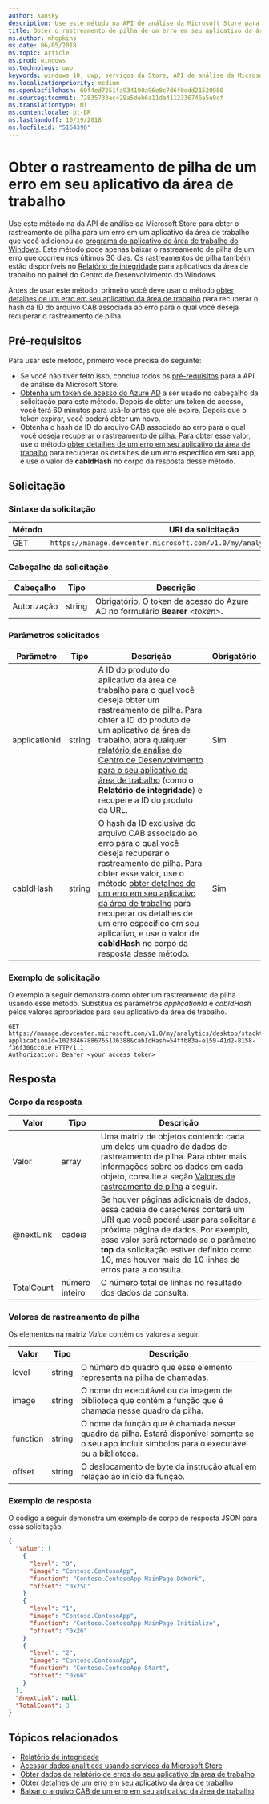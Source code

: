 ```yaml
---
author: Xansky
description: Use este método na API de análise da Microsoft Store para obter os rastreamentos de pilha de um erro em seu aplicativo da área de trabalho.
title: Obter o rastreamento de pilha de um erro em seu aplicativo da área de trabalho
ms.author: mhopkins
ms.date: 06/05/2018
ms.topic: article
ms.prod: windows
ms.technology: uwp
keywords: windows 10, uwp, serviços da Store, API de análise da Microsoft Store, rastreamento de pilha, erro, aplicativo da área de trabalho
ms.localizationpriority: medium
ms.openlocfilehash: 60f4ed7251fa934190a96e8c7d6f0edd21520980
ms.sourcegitcommit: 72835733ec429a5deb6a11da4112336746e5e9cf
ms.translationtype: MT
ms.contentlocale: pt-BR
ms.lasthandoff: 10/19/2018
ms.locfileid: "5164398"
---
```

# <a name="get-the-stack-trace-for-an-error-in-your-desktop-application"></a>Obter o rastreamento de pilha de um erro em seu aplicativo da área de trabalho

Use este método na da API de análise da Microsoft Store para obter o rastreamento de pilha para um erro em um aplicativo da área de trabalho que você adicionou ao [programa do aplicativo de área de trabalho do Windows](https://msdn.microsoft.com/library/windows/desktop/mt826504). Este método pode apenas baixar o rastreamento de pilha de um erro que ocorreu nos últimos 30 dias. Os rastreamentos de pilha também estão disponíveis no [Relatório de integridade](https://msdn.microsoft.com/library/windows/desktop/mt826504) para aplicativos da área de trabalho no painel do Centro de Desenvolvimento do Windows.

Antes de usar este método, primeiro você deve usar o método [obter detalhes de um erro em seu aplicativo da área de trabalho](get-details-for-an-error-in-your-desktop-application.md) para recuperar o hash da ID do arquivo CAB associada ao erro para o qual você deseja recuperar o rastreamento de pilha.

## <a name="prerequisites"></a>Pré-requisitos


Para usar este método, primeiro você precisa do seguinte:

* Se você não tiver feito isso, conclua todos os [pré-requisitos](access-analytics-data-using-windows-store-services.md#prerequisites) para a API de análise da Microsoft Store.
* [Obtenha um token de acesso do Azure AD](access-analytics-data-using-windows-store-services.md#obtain-an-azure-ad-access-token) a ser usado no cabeçalho da solicitação para este método. Depois de obter um token de acesso, você terá 60 minutos para usá-lo antes que ele expire. Depois que o token expirar, você poderá obter um novo.
* Obtenha o hash da ID do arquivo CAB associado ao erro para o qual você deseja recuperar o rastreamento de pilha. Para obter esse valor, use o método [obter detalhes de um erro em seu aplicativo da área de trabalho](get-details-for-an-error-in-your-desktop-application.md) para recuperar os detalhes de um erro específico em seu app, e use o valor de **cabIdHash** no corpo da resposta desse método.

## <a name="request"></a>Solicitação


### <a name="request-syntax"></a>Sintaxe da solicitação

| Método | URI da solicitação                                                          |
|--------|----------------------------------------------------------------------|
| GET    | ```https://manage.devcenter.microsoft.com/v1.0/my/analytics/desktop/stacktrace``` |


### <a name="request-header"></a>Cabeçalho da solicitação

| Cabeçalho        | Tipo   | Descrição                                                                 |
|---------------|--------|-----------------------------------------------------------------------------|
| Autorização | string | Obrigatório. O token de acesso do Azure AD no formulário **Bearer** &lt;*token*&gt;. |
 

### <a name="request-parameters"></a>Parâmetros solicitados

| Parâmetro        | Tipo   |  Descrição      |  Obrigatório  |
|---------------|--------|---------------|------|
| applicationId | string | A ID do produto do aplicativo da área de trabalho para o qual você deseja obter um rastreamento de pilha. Para obter a ID do produto de um aplicativo da área de trabalho, abra qualquer [relatório de análise do Centro de Desenvolvimento para o seu aplicativo da área de trabalho](https://msdn.microsoft.com/library/windows/desktop/mt826504) (como o **Relatório de integridade**) e recupere a ID do produto da URL. |  Sim  |
| cabIdHash | string | O hash da ID exclusiva do arquivo CAB associado ao erro para o qual você deseja recuperar o rastreamento de pilha. Para obter esse valor, use o método [obter detalhes de um erro em seu aplicativo da área de trabalho](get-details-for-an-error-in-your-desktop-application.md) para recuperar os detalhes de um erro específico em seu aplicativo, e use o valor de **cabIdHash** no corpo da resposta desse método. |  Sim  |

 
### <a name="request-example"></a>Exemplo de solicitação

O exemplo a seguir demonstra como obter um rastreamento de pilha usando esse método. Substitua os parâmetros *applicationId* e *cabIdHash* pelos valores apropriados para seu aplicativo da área de trabalho.

```syntax
GET https://manage.devcenter.microsoft.com/v1.0/my/analytics/desktop/stacktrace?applicationId=10238467886765136388&cabIdHash=54ffb83a-e159-41d2-8158-f36f306cc01e HTTP/1.1
Authorization: Bearer <your access token>
```

## <a name="response"></a>Resposta


### <a name="response-body"></a>Corpo da resposta

| Valor      | Tipo    | Descrição                  |
|------------|---------|--------------------------------|
| Valor      | array   | Uma matriz de objetos contendo cada um deles um quadro de dados de rastreamento de pilha. Para obter mais informações sobre os dados em cada objeto, consulte a seção [Valores de rastreamento de pilha](#stack-trace-values) a seguir. |
| @nextLink  | cadeia  | Se houver páginas adicionais de dados, essa cadeia de caracteres conterá um URI que você poderá usar para solicitar a próxima página de dados. Por exemplo, esse valor será retornado se o parâmetro **top** da solicitação estiver definido como 10, mas houver mais de 10 linhas de erros para a consulta. |
| TotalCount | número inteiro | O número total de linhas no resultado dos dados da consulta.          |


### <a name="stack-trace-values"></a>Valores de rastreamento de pilha

Os elementos na matriz *Value* contêm os valores a seguir.

| Valor           | Tipo    | Descrição      |
|-----------------|---------|----------------|
| level            | string  |  O número do quadro que esse elemento representa na pilha de chamadas.  |
| image   | string  |   O nome do executável ou da imagem de biblioteca que contém a função que é chamada nesse quadro da pilha.           |
| function | string  |  O nome da função que é chamada nesse quadro da pilha. Estará disponível somente se o seu app incluir símbolos para o executável ou a biblioteca.              |
| offset     | string  |  O deslocamento de byte da instrução atual em relação ao início da função.      |


### <a name="response-example"></a>Exemplo de resposta

O código a seguir demonstra um exemplo de corpo de resposta JSON para essa solicitação.

```json
{
  "Value": [
    {
      "level": "0",
      "image": "Contoso.ContosoApp",
      "function": "Contoso.ContosoApp.MainPage.DoWork",
      "offset": "0x25C"
    }
    {
      "level": "1",
      "image": "Contoso.ContosoApp",
      "function": "Contoso.ContosoApp.MainPage.Initialize",
      "offset": "0x26"
    }
    {
      "level": "2",
      "image": "Contoso.ContosoApp",
      "function": "Contoso.ContosoApp.Start",
      "offset": "0x66"
    }
  ],
  "@nextLink": null,
  "TotalCount": 3
}

```

## <a name="related-topics"></a>Tópicos relacionados

* [Relatório de integridade](../publish/health-report.md)
* [Acessar dados analíticos usando serviços da Microsoft Store](access-analytics-data-using-windows-store-services.md)
* [Obter dados de relatório de erros do seu aplicativo da área de trabalho](get-desktop-application-error-reporting-data.md)
* [Obter detalhes de um erro em seu aplicativo da área de trabalho](get-details-for-an-error-in-your-desktop-application.md)
* [Baixar o arquivo CAB de um erro em seu aplicativo da área de trabalho](download-the-cab-file-for-an-error-in-your-desktop-application.md)
